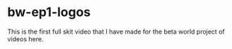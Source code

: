 # bw-ep1-logos

This is the first full skit video that I have made for the beta world project of videos here.

